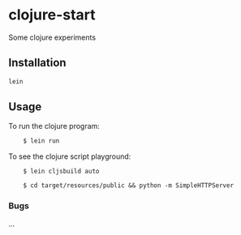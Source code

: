 # clojure-start

Some clojure experiments

## Installation

```zsh
lein
```

## Usage

To run the clojure program:

```zsh
    $ lein run
```

To see the clojure script playground:

```shell
    $ lein cljsbuild auto
```

```shell
    $ cd target/resources/public && python -m SimpleHTTPServer
```


### Bugs

...
